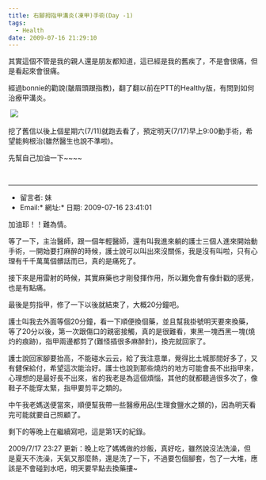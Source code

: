 ```yaml
---
title: 右腳拇指甲溝炎(凍甲)手術(Day -1)
tags:
  - Health
date: 2009-07-16 21:29:10
---
```


其實這個不管是我的親人還是朋友都知道，這已經是我的舊疾了，不是會很痛，但是看起來會很痛。

經過bonnie的勸說(皺眉頭跟指教)，翻了翻以前在PTT的Healthy版，有問到如何治療甲溝炎。

&nbsp;![](http://e.blog.xuite.net/e/2/3/2/11844378/blog_1638788/txt/25457600/0.png)

挖了舊信以後上個星期六(7/11)就跑去看了，預定明天(7/17)早上9:00動手術，希望能夠根治(雖然醫生也說不準啦)。

先幫自己加油一下~~~~

&nbsp;

* * *

*   留言者: 妹
*   Email:*   網址:*   日期: 2009-07-16 23:41:01

加油耶！！難為情。

等了一下，主治醫師，跟一個年輕醫師，還有叫我進來躺的護士三個人進來開始動手術，一開始要打麻醉的時候，護士說可以叫出來沒關係，我是沒有叫啦，只有心理有千千萬萬個髒話而已，真的是痛死了。

接下來是用雷射的時候，其實麻藥也才剛發揮作用，所以難免會有像針戳的感覺，也是有點痛。

最後是剪指甲，修了一下以後就結束了，大概20分鐘吧。

護士叫我去外面等個20分鐘，看一下順便換個藥，並且幫我掛號明天要來換藥，等了20分以後，第一次跟傷口的親密接觸，真的是很難看，東黑一塊西黑一塊(燒灼的痕跡)，指甲兩邊都剪了(難怪插很多麻醉針)，換完就回家了。

護士說回家腳要抬高，不能碰水云云，給了我注意單，覺得比土城那間好多了，又有健保給付，希望這次能治好。護士也說到那些燒灼的地方可能會長不出指甲來，心理想的是最好長不出來，省的我老是為這個煩惱，其他的就都聽過很多次了，像鞋子不能穿太緊，指甲要剪平之類的。

中午我老媽送便當來，順便幫我帶一些醫療用品(生理食鹽水之類的)，因為明天看完可能就要自己照顧了。

剩下的等晚上在繼續寫吧，這是第1天的紀錄。

2009/7/17 23:27 更新：晚上吃了媽媽做的炒飯，真好吃，雖然說沒法洗澡，但是夏天不洗澡，天氣又那麼熱，還是洗了一下，不過要包個腳套，包了一大堆，應該是不會碰到水吧，明天要早點去換藥摟~
